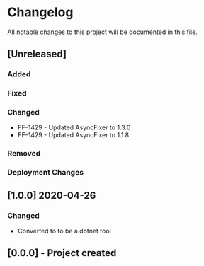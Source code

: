 # Changelog
All notable changes to this project will be documented in this file.

<!--
Please ADD ALL Changes to the UNRELASED SECTION and not a specific release
-->

## [Unreleased]
### Added
### Fixed
### Changed
- FF-1429 - Updated AsyncFixer to 1.3.0
- FF-1429 - Updated AsyncFixer to 1.1.8
### Removed
### Deployment Changes

<!--
Releases that have at least been deployed to staging, BUT NOT necessarily released to live.  Changes should be moved from [Unreleased] into here as they are merged into the appropriate release branch
-->
## [1.0.0] 2020-04-26
### Changed
- Converted to to be a dotnet tool

## [0.0.0] - Project created


